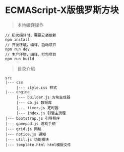# ECMAScript-X版俄罗斯方块

> 本地编译操作

    // 初次编译时，需要安装依赖
    npm install
    // 开发环境，编译、启动项目
    npm run dev    
    // 生产环境，编译、打包项目
    npm run build

> 目录介绍

    src
    |--- css
         |--- style.css 样式
    |--- engine
         |--- builder.js 方块生成器
         |--- db.js 数据库
         |--- timer.js 定时器
         |--- index.js 引擎主流程
    |--- bootstrap.js 引导程序    
    |--- gamepad.js 游戏手柄
    |--- grid.js 网格
    |--- notice.js 通知    
    |--- util.js 功能模块
    |--- template.html html模板文件
